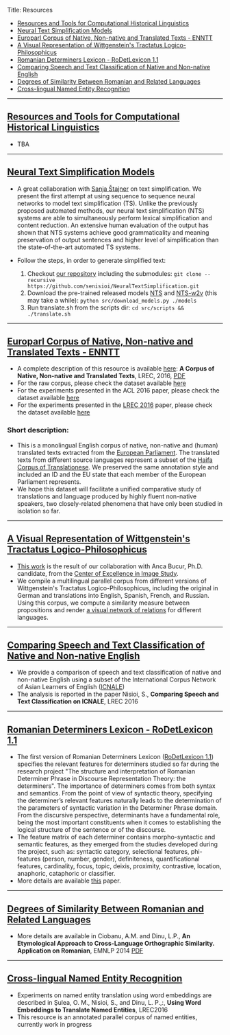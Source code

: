 ﻿Title: Resources

- <a href="#HistLing">Resources and Tools for Computational Historical Linguistics</a> 
- <a href="#NeuralTS">Neural Text Simplification Models</a> 
- <a href="#ENNTT">Europarl Corpus of Native, Non-native and Translated Texts - ENNTT</a> 
- <a href="#Wittgenstein">A Visual Representation of Wittgenstein's Tractatus Logico-Philosophicus</a> 
- <a href="#RoDet">Romanian Determiners Lexicon - RoDetLexicon 1.1</a>  
- <a href="#SpeechText">Comparing Speech and Text Classification of Native and Non-native English</a>
- <a href="#LangSim">Degrees of Similarity Between Romanian and Related Languages</a>
- <a href="#NER">Cross-lingual Named Entity Recognition</a> 

-------

<a name="HistLing"></a>
## [Resources and Tools for Computational Historical Linguistics]()
- TBA

-------

<a name="NeuralTS"></a>
## [Neural Text Simplification Models](https://github.com/senisioi/NeuralTextSimplification)
- A great collaboration with [Sanja Štajner](http://dws.informatik.uni-mannheim.de/en/people/researchers/dr-sanja-stajner/) on text simplification. We present the first attempt at using sequence to sequence neural networks to model text simplification (TS). Unlike the previously proposed automated methods, our neural text simplification (NTS) systems are able to simultaneously perform lexical simplification and content reduction. An extensive human evaluation of the output has shown that NTS systems achieve good grammaticality and meaning preservation of output sentences and higher level of simplification than the state-of-the-art automated TS systems.
- Follow the steps, in order to generate simplified text:

	1. Checkout [our repository](https://github.com/senisioi/NeuralTextSimplification) including the submodules: `git clone --recursive https://github.com/senisioi/NeuralTextSimplification.git`
	2. Download the pre-trained released models [NTS](https://drive.google.com/open?id=0B_pjS_ZjPfT9dEtrbV85UXhSelU) and [NTS-w2v](https://drive.google.com/open?id=0B_pjS_ZjPfT9ZTRfSFp4Ql92U0E) (this may take a while): `python src/download_models.py ./models`
	3. Run translate.sh from the scripts dir: `cd src/scripts && ./translate.sh`


-------

<a name="ENNTT"></a>
## [Europarl Corpus of Native, Non-native and Translated Texts - ENNTT](https://github.com/senisioi/enntt-release)

- A complete description of this resource is available [here](http://www.lrec-conf.org/proceedings/lrec2016/summaries/902.html): **A Corpus of Native, Non-native and Translated Texts**, LREC, 2016, [PDF](http://www.lrec-conf.org/proceedings/lrec2016/pdf/902_Paper.pdf)
- For the raw corpus, please check the dataset available [here](http://nlp.unibuc.ro/resources/ENNTT.tar.gz)
- For the experiments presented in the ACL 2016 paper, please check the dataset available [here](https://github.com/nlp-unibuc/nlp-unibuc-website/releases/download/v2.0/ACL2016.tar.gz)
- For the experiments presented in the [LREC 2016](http://www.lrec-conf.org/proceedings/lrec2016/summaries/902.html) paper, please check the dataset available [here](https://github.com/nlp-unibuc/nlp-unibuc-website/releases/download/v1.2/LREC2016_experiment.tar.gz)
### Short description:
- This is a monolingual English corpus of native, non-native and (human) translated texts extracted from the [European Parliament](http://www.statmt.org/europarl/). The translated texts from different source languages represent a subset of the [Haifa Corpus of Translationese](http://arxiv.org/abs/1509.03611). We preserved the same annotation style and included an ID and the EU state that each member of the European Parliament represents.
- We hope this dataset will facilitate a unified comparative study of translations and language produced by highly fluent non-native speakers, two closely-related phenomena that have only been studied in isolation so far.


-------

<a name="Wittgenstein"></a>
## [A Visual Representation of Wittgenstein's Tractatus Logico-Philosophicus](http://tractatus.gitlab.io/)
- [This work](http://www.gitxiv.com/posts/rNgtXTaiLWDE4HK6n) is the result of our collaboration with Anca Bucur, Ph.D. candidate, from the [Center of Excellence in Image Study](http://cesi.ro/fr/info/general.htm).
- We compile a multilingual parallel corpus from different versions of Wittgenstein's Tractatus Logico-Philosophicus, including the original in German and translations into English, Spanish, French, and Russian. Using this corpus, we compute a similarity measure between propositions and render [a visual network of relations](http://tractatus.gitlab.io/) for different languages.

-------

<a name="SpeechText"></a>
## [Comparing Speech and Text Classification of Native and Non-native English](https://github.com/senisioi/speech-text-features)
- We provide a comparison of speech and text classification of native and non-native English using a subset of the International Corpus Network of Asian Learners of English ([ICNALE](http://language.sakura.ne.jp/icnale/))
- The analysis is reported in the paper Nisioi, S., **Comparing Speech and Text Classification on ICNALE**, LREC 2016

-------

<a name="RoDet"></a>
## [Romanian Determiners Lexicon - RoDetLexicon 1.1](/resources/RoDetLexicon.pdf)
- The first version of Romanian Determiners Lexicon ([RoDetLexicon 1.1](/resources/RoDetLexicon.pdf)) specifies the relevant features for determiners studied so far during the research project "The structure and interpretation of Romanian Determiner Phrase in Discourse Representation Theory: the determiners". The importance of determiners comes from both syntax and semantics. From the point of view of syntactic theory, specifying the determiner’s relevant features naturally leads to the determination of the parameters of syntactic variation in the Determiner Phrase domain. From the discursive perspective, determinants have a fundamental role, being the most important constituents when it comes to establishing the logical structure of the sentence or of the discourse.
- The feature matrix of each determiner contains morpho-syntactic and semantic features, as they emerged from the studies developed during the project, such as: syntactic category, selectional features, phi-features (person, number, gender), definiteness, quantificational features, cardinality, focus, topic, deixis, proximity, contrastive, location, anaphoric, cataphoric or classifier.
- More details are available [this](http://www.unibuc.ro/depts/limbi/limbi_moderne/docs/2015/noi/16_14_13_26RoDetLexicon.pdf) paper.

-------

<a name="LangSim"></a>
## [Degrees of Similarity Between Romanian and Related Languages](/resources/rosim.pdf)
- More details are available in Ciobanu, A.M. and Dinu, L.P.,  **An Etymological Approach to Cross-Language Orthographic Similarity. Application on Romanian**, EMNLP 2014 [PDF](http://emnlp2014.org/papers/pdf/EMNLP2014112.pdf)

-------

<a name="NER"></a>
## [Cross-lingual Named Entity Recognition](https://github.com/senisioi/clwe-ner)
- Experiments on named entity translation using word embeddings are described in Şulea, O. M., Nisioi, S., and Dinu, L. P.,:, **Using Word Embeddings to Translate Named Entities**, LREC2016
- This resource is an annotated parallel corpus of named entities, currently work in progress



